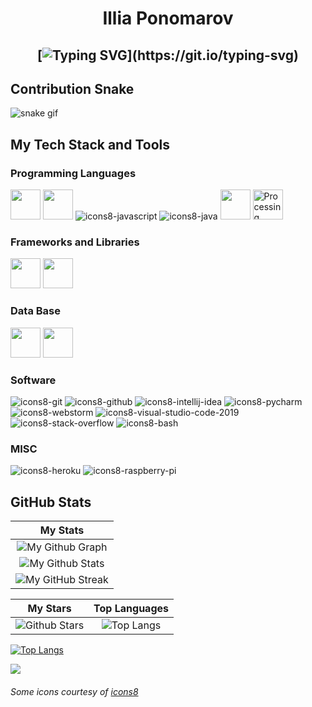 <h1 align="center">
Illia Ponomarov

  
  <h2 align="center">
    
[![Typing SVG](https://readme-typing-svg.herokuapp.com?font=Oswald&duration=7000&center=true&color=DF0CF6&lines=Welcome+to+my+Github+Page!;I'm+a+student+in+Slovak+Technical+University.+;Faculty+informatics+and++information+technologies;I'm+always+expanding+my+tech+stack!)](https://git.io/typing-svg)

## Contribution Snake 
![snake gif](https://github.com/null3000/null3000/blob/output/github-contribution-grid-snake.svg)

## My Tech Stack and Tools

### Programming Languages

<p>
  


<img width ='48px' src ='https://raw.githubusercontent.com/rahulbanerjee26/githubAboutMeGenerator/main/icons/html.svg'> </a>
<img width ='48px' src ='https://raw.githubusercontent.com/rahulbanerjee26/githubAboutMeGenerator/main/icons/css.svg'> </a>
![icons8-javascript](https://user-images.githubusercontent.com/76852813/172720095-d75caaaa-c8b8-497e-a1bf-54720da5f9ed.svg)
![icons8-java](https://user-images.githubusercontent.com/76852813/172716937-4574740e-2d2e-4326-af3b-4a42bad058c1.svg)
<img width ='48px' src ='https://raw.githubusercontent.com/rahulbanerjee26/githubAboutMeGenerator/main/icons/c.svg'> </a>
<img width="48" alt="Processing 2021 logo" src="https://upload.wikimedia.org/wikipedia/commons/thumb/c/cb/Processing_2021_logo.svg/64px-Processing_2021_logo.svg.png"></a>



### Frameworks and Libraries

<p>

<img width ='48px' src ='https://raw.githubusercontent.com/rahulbanerjee26/githubAboutMeGenerator/main/icons/vuejs.svg'> </a>
<img width ='48px' src ='https://raw.githubusercontent.com/rahulbanerjee26/githubAboutMeGenerator/main/icons/spring.svg'> </a>

### Data Base
<img width ='48px' src ='https://raw.githubusercontent.com/rahulbanerjee26/githubAboutMeGenerator/main/icons/postgresql.svg'> </a>
<img width ='48px' src ='https://raw.githubusercontent.com/rahulbanerjee26/githubAboutMeGenerator/main/icons/mysql.svg'> </a>

### Software

<p>
	
![icons8-git](https://user-images.githubusercontent.com/76852813/172722126-2495793f-c4f3-43cc-bfb2-14e1d6f4d3a2.svg)
![icons8-github](https://user-images.githubusercontent.com/76852813/172732353-d8b662eb-8f1c-453a-82f4-00132b440aaa.svg)
![icons8-intellij-idea](https://user-images.githubusercontent.com/76852813/172722224-2df3bb34-d501-4daf-aa6d-af8c18335202.svg)
![icons8-pycharm](https://user-images.githubusercontent.com/76852813/172722267-f6f30163-ec39-4d98-a106-7c91394f4c44.svg)
![icons8-webstorm](https://user-images.githubusercontent.com/76852813/172722695-28a7df43-15fc-4816-b879-630bd4007526.svg)
![icons8-visual-studio-code-2019](https://user-images.githubusercontent.com/76852813/172722742-4c84455a-830a-4f69-8dcd-ac9437e52251.svg)
![icons8-stack-overflow](https://user-images.githubusercontent.com/76852813/172722286-8f3ffc2b-593a-4670-9e9f-c77154f6763c.svg)
![icons8-bash](https://user-images.githubusercontent.com/76852813/172722833-c1dafe34-7340-4220-a115-81dce56b1746.svg)




### MISC

<p>
	
![icons8-heroku](https://user-images.githubusercontent.com/76852813/172721998-708f82d2-e288-462e-a2fd-2ee471036151.svg)
![icons8-raspberry-pi](https://user-images.githubusercontent.com/76852813/172732112-5119f3f5-16f0-4ddb-aa32-1926cb9f56a8.svg)





	
## GitHub Stats


|                                                                     My Stats                                                                     |
|:------------------------------------------------------------------------------------------------------------------------------------------------------:|
| ![My Github Graph](https://activity-graph.herokuapp.com/graph?username=IlliaPonomarov&theme=react-dark&hide_border=true&area=true) |
| ![My Github Stats](https://github-readme-stats.vercel.app/api?username=IlliaPonomarov&show_icons=true&theme=algolia)              | 
| ![My GitHub Streak](https://github-readme-streak-stats.herokuapp.com/?user=IlliaPonomarov&theme=algolia)                    | 
    

|                                                                                                      My Stars                                                                                                       |                                                           Top Languages                                                           |      
|:-------------------------------------------------------------------------------------------------------------------------------------------------------------------------------------------------------------------------:|:---------------------------------------------------------------------------------------------------------------------------------:|
| ![Github Stars](https://github-readme-stats.vercel.app/api?username=IlliaPonomarov&show_icons=true&locale=en&count_private=true&hide_rank=true&custom_title=My%20GitHub%20Stats&disable_animations=false&theme=algolia)| ![Top Langs](https://github-readme-stats.vercel.app/api/top-langs/?username=IlliaPonomarov&langs_count=8&theme=algolia)
[![Top Langs](https://github-readme-stats.vercel.app/api/top-langs/?username=IlliaPonomarov&layout=compact)](https://github.com/anuraghazra/github-readme-stats)

![](https://komarev.com/ghpvc/?username=IlliaPonomarov&style=flat-square)

###### Some icons courtesy of [icons8](https://icons8.com/)

